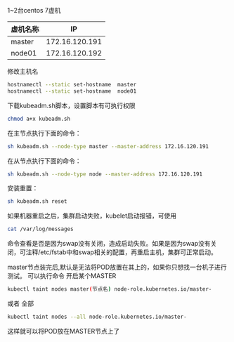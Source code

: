 1~2台centos 7虚机

| 虚机名称        | IP            |
| ------------- |:-------------:|
| master        | 172.16.120.191|
| node01        | 172.16.120.192|



修改主机名
```bash
hostnamectl --static set-hostname  master
hostnamectl --static set-hostname  node01
```

下载kubeadm.sh脚本，设置脚本有可执行权限
```bash
chmod a+x kubeadm.sh
```

在主节点执行下面的命令：
```bash
sh kubeadm.sh --node-type master --master-address 172.16.120.191
```

在从节点执行下面的命令：
```bash
sh kubeadm.sh --node-type node --master-address 172.16.120.191
```

安装重置：
```bash
sh kubeadm.sh reset
```

如果机器重启之后，集群启动失败，kubelet启动报错，可使用
```bash
cat /var/log/messages
```
命令查看是否是因为swap没有关闭，造成启动失败。如果是因为swap没有关闭，可注释/etc/fstab中和swap相关的配置，再重启主机，集群可正常启动。


master节点装完后,默认是无法将POD放置在其上的，如果你只想找一台机子进行测试。
可以执行命令 开启某个MASTER
```bash
kubectl taint nodes master(节点名) node-role.kubernetes.io/master-
```
或者 全部
```bash
kubectl taint nodes --all node-role.kubernetes.io/master-
```
这样就可以将POD放在MASTER节点上了                
